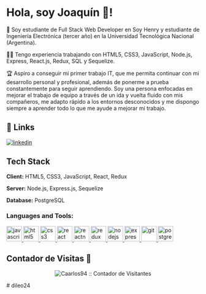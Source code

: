 
# Hola, soy Joaquín 👋!

🚀 Soy estudiante de Full Stack Web Developer en Soy Henry y estudiante de Ingeniería Electrónica (tercer año) en la Universidad Tecnológica Nacional (Argentina).

👨‍💻 Tengo experiencia trabajando con HTML5, CSS3, JavaScript, Node.js, Express, React.js, Redux, SQL y Sequelize. 

🏆 Aspiro a conseguir mi primer trabajo IT, que me permita continuar con mi desarrollo personal y profesional, además de ponerme a prueba constantemente para seguir aprendiendo. Soy una persona enfocadas en mejorar el trabajo de equipo a través de un ida y vuelta fluido con mis compañeros, me adapto rápido a los entornos desconocidos y me dispongo siempre a aprender todo lo que me ayude a mejorar mi trabajo.

## 🔗 Links
<!-- [![portfolio](https://img.shields.io/badge/my_portfolio-000?style=for-the-badge&logo=ko-fi&logoColor=white)](http://carlosislas.cf/) -->
[![linkedin](https://img.shields.io/badge/linkedin-0A66C2?style=for-the-badge&logo=linkedin&logoColor=white)](https://www.linkedin.com/in/joaquindileo)
<!-- [![twitter](https://img.shields.io/badge/twitter-1DA1F2?style=for-the-badge&logo=twitter&logoColor=white)](https://twitter.com/CarlosIs5294) -->

## Tech Stack

**Client:** HTML5, CSS3, JavaScript, React, Redux

**Server:** Node.js, Express.js, Sequelize

**Database:** PostgreSQL

<h3 align="left">Languages and Tools:</h3>
<p align="left">  <a href="https://developer.mozilla.org/en-US/docs/Web/JavaScript" target="_blank"> <img src="https://upload.wikimedia.org/wikipedia/commons/thumb/9/99/Unofficial_JavaScript_logo_2.svg/1024px-Unofficial_JavaScript_logo_2.svg.png" alt="javascript" width="40" height="40"/> </a> 
<a href="https://www.w3.org/html/" target="_blank"> <img src="https://upload.wikimedia.org/wikipedia/commons/thumb/3/38/HTML5_Badge.svg/600px-HTML5_Badge.svg.png" alt="html5" width="40" height="40"/> </a>
<a href="https://www.w3schools.com/css/" target="_blank"> <img src="https://cdn4.iconfinder.com/data/icons/social-media-logos-6/512/121-css3-512.png" alt="css3" width="40" height="40"/> </a> 
<a href="https://reactjs.org/" target="_blank"> <img src="https://seeklogo.com/images/R/react-logo-7B3CE81517-seeklogo.com.png" alt="react" width="40" height="40"/> </a> 
<a href="https://reactnative.dev/" target="_blank"> <img src="https://reactnative.dev/img/header_logo.svg" alt="reactnative" width="40" height="40"/> </a> 
<a href="https://redux.js.org" target="_blank"> <img src="https://seeklogo.com/images/R/redux-logo-9CA6836C12-seeklogo.com.png" alt="redux" width="40" height="40"/> </a>
<a href="https://nodejs.org" target="_blank"> <img src="https://cdn.pixabay.com/photo/2015/04/23/17/41/node-js-736399_960_720.png" alt="nodejs" height="40"/> </a>
<a href="https://expressjs.com" target="_blank"> <img src="https://i.cloudup.com/zfY6lL7eFa-3000x3000.png" alt="express" height="40"/> </a> 
<a href="https://git-scm.com/" target="_blank"> <img src="https://www.vectorlogo.zone/logos/git-scm/git-scm-icon.svg" alt="git" width="40" height="40"/> </a> 
<a href="https://www.postgresql.org" target="_blank"> <img src="https://upload.wikimedia.org/wikipedia/commons/thumb/2/29/Postgresql_elephant.svg/1200px-Postgresql_elephant.svg.png" alt="postgresql" width="40" height="40"/> </a> 

<!-- ## Estadísticas de GitHub 
![Metrics](https://metrics.lecoq.io/Caarlos94?template=classic&base=header%2C%20activity%2C%20community%2C%20repositories%2C%20metadata&base.indepth=false&base.hireable=false&base.skip=false&config.timezone=America%2FMexico_City) -->
  
 ## Contador de Visitas 👀
<p align="center"><img src="https://profile-counter.glitch.me/{Caarlos94}/count.svg" alt="Caarlos94 :: Contador de Visitantes" /></p>
#   d i l e o 2 4 
 
 